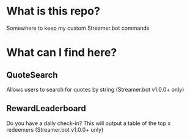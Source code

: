 # What is this repo?
Somewhere to keep my custom Streamer.bot commands

# What can I find here?

## QuoteSearch
Allows users to search for quotes by string (Streamer.bot v1.0.0+ only)

## RewardLeaderboard
Do you have a daily check-in? This will output a table of the top x redeemers (Streamer.bot v1.0.0+ only)